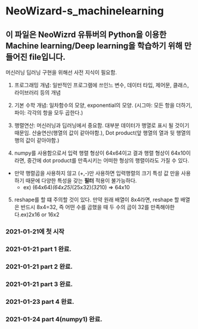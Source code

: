 # NeoWizard-s_machinelearning

## 이 파일은 NeoWizrd 유튜버의 Python을 이용한 Machine learning/Deep learning을 학습하기 위해 만들어진 file입니다.

머신러닝 딥러닝 구현을 위해선 사전 지식이 필요함.

1. 프로그래밍 개념: 일반적인 프로그램에 쓰인느 변수, 데이터 타입, 제어문, 클래스, 라이브러리 등의 개념

2. 기본 수학 개념: 일차함수의 모양, exponential의 모양. (시그마: 모든 항을 더하기,파이: 각각의 항을 모두 곱한다.)

3. 행렬연산: 머신러닝과 딥러닝에서 중요함. 대부분 데이터가 행열로 표시 될 것이기 때문임. 산술연산(행열의 값이 같아야함.), Dot product(앞 행열의 열과 뒷 행열의 행의 값이 같아야함.)

4. numpy를 사용함으로서 입력 행렬 형상이 64x64이고 결과 행렬 형상이 64x10이라면, 중간에 dot product를 만족시키는 어떠한 형상의 행렬이라도 가질 수 있다.
*   만약 행렬곱을 사용하지 않고 (+,-)만 사용하면 입력행렬의 크기 특성 값 만을 사용하기 때문에 다양한 특성을 갖는 **필터** 적용이 불가능하다. 
    + ex) (64x64)*(64x25)*(25x32)*(32*10) => 64x10

5. reshape를 할 떄 주의할 것이 있다. 만약 원래 배열이 8x4라면, reshape 할 배열은 반드시 8x4=32, 즉 어떤 수를 곱했을 때 두 수의 곱이 32를 만족해야한다.ex)2x16 or 16x2
### 2021-01-21에 첫 시작
### 2021-01-21 part 1 완료. 
### 2021-01-21 part 2 완료.
### 2021-01-21 part 3 완료.
### 2021-01-23 part 4 완료.
### 2021-01-24 part 4(numpy1) 완료.